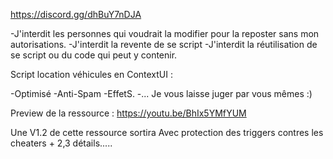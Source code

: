https://discord.gg/dhBuY7nDJA

-J'interdit les personnes qui voudrait la modifier pour  la reposter sans mon autorisations.
-J'interdit la revente de se script 
-J'interdit la réutilisation de  se script ou du code qui peut y contenir.

 Script location véhicules en ContextUI :

-Optimisé
-Anti-Spam
-EffetS.
-...
Je vous laisse juger par vous mêmes :) 

Preview  de  la ressource :  https://youtu.be/BhIx5YMfYUM

Une V1.2 de cette ressource sortira Avec 
protection des triggers contres les cheaters + 2,3 détails.....
